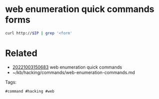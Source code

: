 # web enumeration quick commands forms
```bash
curl http://$IP | grep '<form'
```

# Related

- [20221003150683](/zet/20221003150683/README.md) web enumeration quick commands
- ~/kb/hacking/commands/web-enumeration-commands.md

Tags:

    #command #hacking #web 

